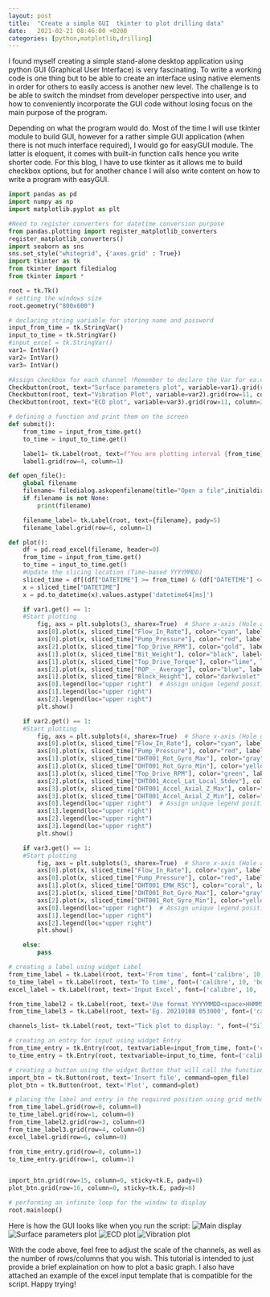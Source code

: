 ```yaml
---
layout: post
title:  "Create a simple GUI  tkinter to plot drilling data"
date:   2021-02-21 08:46:00 +0200
categories: [python,matplotlib,drilling]
---
```


I found myself creating a simple stand-alone desktop application using python GUI (Graphical User Interface) is very fascinating. To write a working code is one thing but to be able to create an interface using native elements in order for others to easily access is another new level. The challenge is to be able to switch the mindset from developer perspective into user, and how to conveniently incorporate the GUI code without losing focus on the main purpose of the program.

Depending on what the program would do. Most of the time I will use tkinter module to build GUI, however for a rather simple GUI application (when there is not much interface required), I would go for easyGUI module. The latter is eloquent, it comes with built-in function calls hence you write shorter code. For this blog, I have to use tkinter as it allows me to build checkbox options, but for another chance I will also write content on how to write a program with easyGUI. 

```python
import pandas as pd
import numpy as np
import matplotlib.pyplot as plt

#Need to register converters for datetime conversion purpose
from pandas.plotting import register_matplotlib_converters
register_matplotlib_converters()
import seaborn as sns
sns.set_style("whitegrid", {'axes.grid' : True})
import tkinter as tk
from tkinter import filedialog
from tkinter import *

root = tk.Tk()
# setting the windows size
root.geometry("800x600")

# declaring string variable for storing name and password
input_from_time = tk.StringVar()
input_to_time = tk.StringVar()
#input_excel = tk.StringVar()
var1= IntVar()
var2= IntVar()
var3= IntVar()

#Assign checkbox for each channel !Remember to declare the Var for ea.checkbox!
Checkbutton(root, text="Surface parameters plot", variable=var1).grid(row=11, column=0)
Checkbutton(root, text="Vibration Plot", variable=var2).grid(row=11, column=1)
Checkbutton(root, text="ECD plot", variable=var3).grid(row=11, column=2)

# defining a function and print them on the screen
def submit():
    from_time = input_from_time.get()
    to_time = input_to_time.get()

    label1= tk.Label(root, text=f"You are plotting interval {from_time} to {to_time}", pady=5)
    label1.grid(row=4, column=1)

def open_file():
    global filename
    filename= filedialog.askopenfilename(title="Open a file",initialdir="/", filetypes=[("Excel", "*.xlsx")])
    if filename is not None:
        print(filename)

    filename_label= tk.Label(root, text={filename}, pady=5)
    filename_label.grid(row=6, column=1)

def plot():
    df = pd.read_excel(filename, header=0)
    from_time = input_from_time.get()
    to_time = input_to_time.get()
    #Update the slicing location (Time-based YYYYMMDD)
    sliced_time = df[(df["DATETIME"] >= from_time) & (df["DATETIME"] <= to_time)]
    x = sliced_time["DATETIME"]
    x = pd.to_datetime(x).values.astype('datetime64[ms]')

    if var1.get() == 1:
    #Start plotting
        fig, axs = plt.subplots(3, sharex=True)  # Share x-axis (Hole depth) to all subplots
        axs[0].plot(x, sliced_time["Flow_In_Rate"], color="cyan", label="Flow rate(lpm)")
        axs[0].plot(x, sliced_time["Pump_Pressure"], color="red", label="Pump Pressure(bar)")
        axs[2].plot(x, sliced_time["Top_Drive_RPM"], color="gold", label="Top_Drive_RPM")
        axs[1].plot(x, sliced_time["Bit_Weight"], color="black", label="WOB(t)")
        axs[1].plot(x, sliced_time["Top_Drive_Torque"], color="lime", label="Torque(kn.m)")
        axs[2].plot(x, sliced_time["ROP_-_Average"], color="blue", label="ROP(m/hr)")
        axs[1].plot(x, sliced_time["Block_Height"], color="darkviolet", label="Block height(m)")
        axs[0].legend(loc="upper right")  # Assign unique legend position
        axs[1].legend(loc="upper right")
        axs[2].legend(loc="upper right")
        plt.show()

    if var2.get() == 1:
    #Start plotting
        fig, axs = plt.subplots(4, sharex=True)  # Share x-axis (Hole depth) to all subplots
        axs[0].plot(x, sliced_time["Flow_In_Rate"], color="cyan", label="Flow rate(lpm)")
        axs[0].plot(x, sliced_time["Pump_Pressure"], color="red", label="Pump Pressure(bar)")
        axs[1].plot(x, sliced_time["DHT001_Rot_Gyro_Max"], color="gray", label="Max rotational vibr.")
        axs[1].plot(x, sliced_time["DHT001_Rot_Gyro_Min"], color="yellow", label="Min rotational vibr.")
        axs[1].plot(x, sliced_time["Top_Drive_RPM"], color="green", label="Topdrive RPM")
        axs[2].plot(x, sliced_time["DHT001_Accel_Lat_Local_Stdev"], color="blue", label="Lateral vibr.")
        axs[3].plot(x, sliced_time["DHT001_Accel_Axial_Z_Max"], color="purple", label="Max axial vibr.")
        axs[3].plot(x, sliced_time["DHT001_Accel_Axial_Z_Min"], color="magenta", label="Min axial vibr.")
        axs[0].legend(loc="upper right")  # Assign unique legend position
        axs[1].legend(loc="upper right")
        axs[2].legend(loc="upper right")
        axs[3].legend(loc="upper right")
        plt.show()

    if var3.get() == 1:
    #Start plotting
        fig, axs = plt.subplots(3, sharex=True)  # Share x-axis (Hole depth) to all subplots
        axs[0].plot(x, sliced_time["Flow_In_Rate"], color="cyan", label="Flow rate(lpm)")
        axs[0].plot(x, sliced_time["Pump_Pressure"], color="red", label="Pump Pressure(bar)")
        axs[1].plot(x, sliced_time["DHT001_EMW_RSC"], color="coral", label="ECD Downhole(SG)")
        axs[2].plot(x, sliced_time["DHT001_Rot_Gyro_Max"], color="gray", label="Max rotational vibr.")
        axs[2].plot(x, sliced_time["DHT001_Rot_Gyro_Min"], color="yellow", label="Min rotational vibr.")
        axs[0].legend(loc="upper right")  # Assign unique legend position
        axs[1].legend(loc="upper right")
        axs[2].legend(loc="upper right")
        plt.show()

    else:
        pass

# creating a label using widget Label
from_time_label = tk.Label(root, text='From time', font=('calibre', 10, 'bold'))
to_time_label = tk.Label(root, text='To time', font=('calibre', 10, 'bold'))
excel_label = tk.Label(root, text='Input Excel', font=('calibre', 10, 'bold'))

from_time_label2 = tk.Label(root, text='Use format YYYYMMDD<space>HHMMSS', font=('calibre', 10))
from_time_label3 = tk.Label(root, text='Eg. 20210108 053000', font=('calibre', 10, "italic"))

channels_list= tk.Label(root, text="Tick plot to display: ", font=("Silkscreen", 12, "bold"), pady=20).grid(row=10, column=0)

# creating an entry for input using widget Entry
from_time_entry = tk.Entry(root, textvariable=input_from_time, font=('calibre', 10, 'normal'))
to_time_entry = tk.Entry(root, textvariable=input_to_time, font=('calibre', 10, 'normal'))

# creating a button using the widget Button that will call the function
import_btn = tk.Button(root, text='Insert file', command=open_file)
plot_btn = tk.Button(root, text='Plot', command=plot)

# placing the label and entry in the required position using grid method
from_time_label.grid(row=0, column=0)
to_time_label.grid(row=1, column=0)
from_time_label2.grid(row=3, column=0)
from_time_label3.grid(row=4, column=0)
excel_label.grid(row=6, column=0)

from_time_entry.grid(row=0, column=1)
to_time_entry.grid(row=1, column=1)


import_btn.grid(row=15, column=0, sticky=tk.E, pady=8)
plot_btn.grid(row=16, column=0, sticky=tk.E, pady=8)

# performing an infinite loop for the window to display
root.mainloop()
```

Here is how the GUI looks like when you run the script:
![Main display](https://raw.githubusercontent.com/berthaamelia/blog/master/images/Log_plot_GUI.png "Main display")
![Surface parameters plot](https://raw.githubusercontent.com/berthaamelia/blog/master/images/Surface_plot.png "Surface parameters plot")
![ECD plot](https://raw.githubusercontent.com/berthaamelia/blog/master/images/ECD_plot.png "ECD plot")
![Vibration plot](https://raw.githubusercontent.com/berthaamelia/blog/master/images/Vibr_plot.png "Vibration plot")

With the code above, feel free to adjust the scale of the channels, as well as the number of rows/columns that you wish. This tutorial is intended to just provide a brief explaination on how to plot a basic graph. I also have attached an example of the excel input template that is compatible for the script. Happy trying!